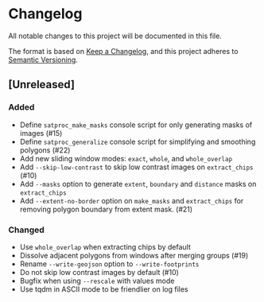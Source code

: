 # Changelog

All notable changes to this project will be documented in this file.

The format is based on [Keep a Changelog](https://keepachangelog.com/en/1.0.0/),
and this project adheres to [Semantic Versioning](https://semver.org/spec/v2.0.0.html).

## [Unreleased]

### Added

* Define `satproc_make_masks` console script for only generating masks of
  images (#15)
* Define `satproc_generalize` console script for simplifying and smoothing
  polygons (#22)
* Add new sliding window modes: `exact`, `whole`, and `whole_overlap`
* Add `--skip-low-contrast` to skip low contrast images on `extract_chips`
  (#10)
* Add `--masks` option to generate `extent`, `boundary` and `distance` masks on
  `extract_chips`
* Add `--extent-no-border` option on `make_masks` and `extract_chips` for
  removing polygon boundary from extent mask. (#21)

### Changed

* Use `whole_overlap` when extracting chips by default
* Dissolve adjacent polygons from windows after merging groups (#19)
* Rename `--write-geojson` option to `--write-footprints`
* Do not skip low contrast images by default (#10)
* Bugfix when using `--rescale` with values mode
* Use tqdm in ASCII mode to be friendlier on log files
